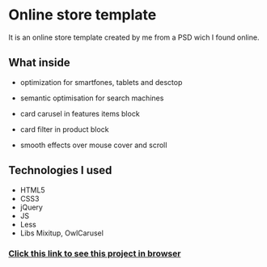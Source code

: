 # **Online store template**

It is an online store template created by me from a PSD wich I found online.

## What inside

- optimization for smartfones, tablets and desctop

- semantic optimisation for search machines

- card carusel in features items block

- card filter in product block

- smooth effects over mouse cover and scroll

## Technologies I used

- HTML5
- CSS3
- jQuery
- JS
- Less
- Libs Mixitup, OwlCarusel



### [Click this link to see this project in browser](https://semenbakhtin.github.io/Online-store-template/)
